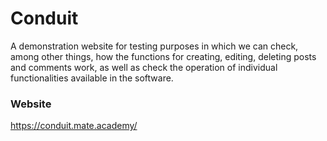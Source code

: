 # Conduit
A demonstration website for testing purposes in which we can check, among other things, how the functions for creating, editing, deleting posts and comments work, as well as check the operation of individual functionalities available in the software.

### Website
https://conduit.mate.academy/
